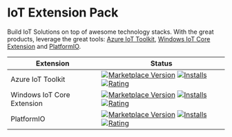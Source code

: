 # IoT Extension Pack

Build IoT Solutions on top of awesome technology stacks. With the great products, leverage the great tools: [Azure IoT Toolkit](https://marketplace.visualstudio.com/items?itemName=vsciot-vscode.azure-iot-toolkit), [Windows IoT Core Extension](https://marketplace.visualstudio.com/items?itemName=ms-iot.windowsiot) and [PlatformIO](https://marketplace.visualstudio.com/items?itemName=formulahendry.platformio).

| Extension | Status |
| --------- | ------ |
| Azure IoT Toolkit | [![Marketplace Version](https://vsmarketplacebadge.apphb.com/version-short/vsciot-vscode.azure-iot-toolkit.svg)](https://marketplace.visualstudio.com/items?itemName=vsciot-vscode.azure-iot-toolkit) [![Installs](https://vsmarketplacebadge.apphb.com/installs/vsciot-vscode.azure-iot-toolkit.svg)](https://marketplace.visualstudio.com/items?itemName=vsciot-vscode.azure-iot-toolkit) [![Rating](https://vsmarketplacebadge.apphb.com/rating-short/vsciot-vscode.azure-iot-toolkit.svg)](https://marketplace.visualstudio.com/items?itemName=vsciot-vscode.azure-iot-toolkit) |
| Windows IoT Core Extension | [![Marketplace Version](https://vsmarketplacebadge.apphb.com/version-short/ms-iot.windowsiot.svg)](https://marketplace.visualstudio.com/items?itemName=ms-iot.windowsiot) [![Installs](https://vsmarketplacebadge.apphb.com/installs/ms-iot.windowsiot.svg)](https://marketplace.visualstudio.com/items?itemName=ms-iot.windowsiot) [![Rating](https://vsmarketplacebadge.apphb.com/rating-short/ms-iot.windowsiot.svg)](https://marketplace.visualstudio.com/items?itemName=ms-iot.windowsiot) |
| PlatformIO | [![Marketplace Version](https://vsmarketplacebadge.apphb.com/version-short/formulahendry.platformio.svg)](https://marketplace.visualstudio.com/items?itemName=formulahendry.platformio) [![Installs](https://vsmarketplacebadge.apphb.com/installs/formulahendry.platformio.svg)](https://marketplace.visualstudio.com/items?itemName=formulahendry.platformio) [![Rating](https://vsmarketplacebadge.apphb.com/rating-short/formulahendry.platformio.svg)](https://marketplace.visualstudio.com/items?itemName=formulahendry.platformio) |